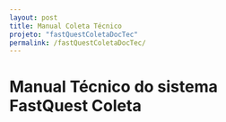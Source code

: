 ```yaml
---
layout: post
title: Manual Coleta Técnico
projeto: "fastQuestColetaDocTec"
permalink: /fastQuestColetaDocTec/
---
```


# Manual Técnico do sistema FastQuest Coleta
